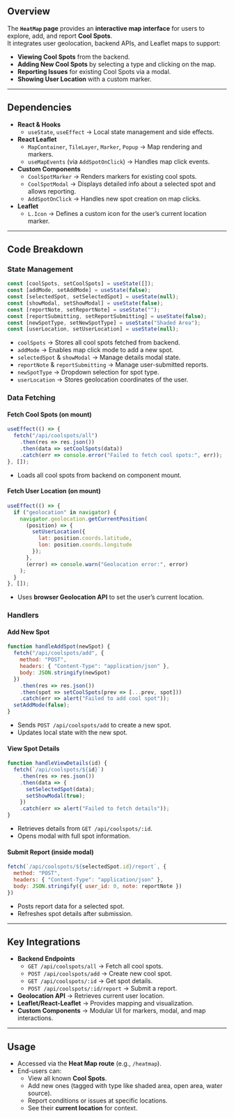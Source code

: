 ## **Overview**

The **`HeatMap` page** provides an **interactive map interface** for users to explore, add, and report **Cool Spots**.  
It integrates user geolocation, backend APIs, and Leaflet maps to support:

- **Viewing Cool Spots** from the backend.
- **Adding New Cool Spots** by selecting a type and clicking on the map.
- **Reporting Issues** for existing Cool Spots via a modal.
- **Showing User Location** with a custom marker.

---

## **Dependencies**

- **React & Hooks**
    - `useState`, `useEffect` → Local state management and side effects.
- **React Leaflet**
    - `MapContainer`, `TileLayer`, `Marker`, `Popup` → Map rendering and markers.
    - `useMapEvents` (via `AddSpotOnClick`) → Handles map click events.
- **Custom Components**
    - `CoolSpotMarker` → Renders markers for existing cool spots.
    - `CoolSpotModal` → Displays detailed info about a selected spot and allows reporting.
    - `AddSpotOnClick` → Handles new spot creation on map clicks.
- **Leaflet**
    - `L.Icon` → Defines a custom icon for the user’s current location marker.

---

## **Code Breakdown**

### **State Management**

```jsx
const [coolSpots, setCoolSpots] = useState([]);
const [addMode, setAddMode] = useState(false);
const [selectedSpot, setSelectedSpot] = useState(null);
const [showModal, setShowModal] = useState(false);
const [reportNote, setReportNote] = useState("");
const [reportSubmitting, setReportSubmitting] = useState(false);
const [newSpotType, setNewSpotType] = useState("Shaded Area");
const [userLocation, setUserLocation] = useState(null);
```

- `coolSpots` → Stores all cool spots fetched from backend.
- `addMode` → Enables map click mode to add a new spot.
- `selectedSpot` & `showModal` → Manage details modal state.
- `reportNote` & `reportSubmitting` → Manage user-submitted reports.
- `newSpotType` → Dropdown selection for spot type.
- `userLocation` → Stores geolocation coordinates of the user.


### **Data Fetching**

#### Fetch Cool Spots (on mount)

```jsx
useEffect(() => {
  fetch("/api/coolspots/all")
    .then(res => res.json())
    .then(data => setCoolSpots(data))
    .catch(err => console.error("Failed to fetch cool spots:", err));
}, []);
```

- Loads all cool spots from backend on component mount.

#### Fetch User Location (on mount)

```jsx
useEffect(() => {
  if ("geolocation" in navigator) {
    navigator.geolocation.getCurrentPosition(
      (position) => {
        setUserLocation({
          lat: position.coords.latitude,
          lon: position.coords.longitude
        });
      },
      (error) => console.warn("Geolocation error:", error)
    );
  }
}, []);
```

- Uses **browser Geolocation API** to set the user’s current location.


### **Handlers**

#### Add New Spot

```jsx
function handleAddSpot(newSpot) {
  fetch("/api/coolspots/add", {
    method: "POST",
    headers: { "Content-Type": "application/json" },
    body: JSON.stringify(newSpot)
  })
    .then(res => res.json())
    .then(spot => setCoolSpots(prev => [...prev, spot]))
    .catch(err => alert("Failed to add cool spot"));
  setAddMode(false);
}
```

- Sends `POST /api/coolspots/add` to create a new spot.
- Updates local state with the new spot.

#### View Spot Details

```jsx
function handleViewDetails(id) {
  fetch(`/api/coolspots/${id}`)
    .then(res => res.json())
    .then(data => {
      setSelectedSpot(data);
      setShowModal(true);
    })
    .catch(err => alert("Failed to fetch details"));
}
```

- Retrieves details from `GET /api/coolspots/:id`.
- Opens modal with full spot information.

#### Submit Report (inside modal)

```jsx
fetch(`/api/coolspots/${selectedSpot.id}/report`, {
  method: "POST",
  headers: { "Content-Type": "application/json" },
  body: JSON.stringify({ user_id: 0, note: reportNote })
})
```

- Posts report data for a selected spot.
- Refreshes spot details after submission.

---

## **Key Integrations**

- **Backend Endpoints**
    - `GET /api/coolspots/all` → Fetch all cool spots.
    - `POST /api/coolspots/add` → Create new cool spot.
    - `GET /api/coolspots/:id` → Get spot details.
    - `POST /api/coolspots/:id/report` → Submit a report.
- **Geolocation API** → Retrieves current user location.
- **Leaflet/React-Leaflet** → Provides mapping and visualization.
- **Custom Components** → Modular UI for markers, modal, and map interactions.

---

## **Usage**

- Accessed via the **Heat Map route** (e.g., `/heatmap`).
- End-users can:
    - View all known **Cool Spots**.
    - Add new ones (tagged with type like shaded area, open area, water source).
    - Report conditions or issues at specific locations.
    - See their **current location** for context.
